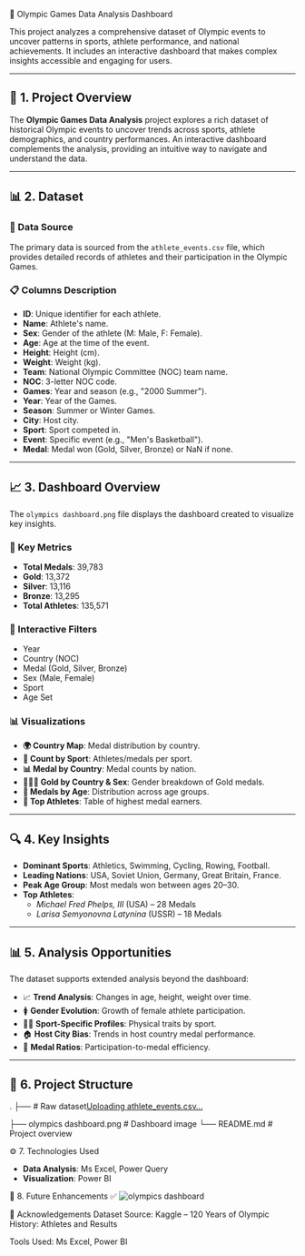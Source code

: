 🏅 Olympic Games Data Analysis Dashboard

This project analyzes a comprehensive dataset of Olympic events to uncover patterns in sports, athlete performance, and national achievements. It includes an interactive dashboard that makes complex insights accessible and engaging for users.

---

## 📁 1. Project Overview

The **Olympic Games Data Analysis** project explores a rich dataset of historical Olympic events to uncover trends across sports, athlete demographics, and country performances. An interactive dashboard complements the analysis, providing an intuitive way to navigate and understand the data.

---

## 📊 2. Dataset

### 📌 Data Source
The primary data is sourced from the `athlete_events.csv` file, which provides detailed records of athletes and their participation in the Olympic Games.

### 📋 Columns Description
- **ID**: Unique identifier for each athlete.
- **Name**: Athlete's name.
- **Sex**: Gender of the athlete (M: Male, F: Female).
- **Age**: Age at the time of the event.
- **Height**: Height (cm).
- **Weight**: Weight (kg).
- **Team**: National Olympic Committee (NOC) team name.
- **NOC**: 3-letter NOC code.
- **Games**: Year and season (e.g., "2000 Summer").
- **Year**: Year of the Games.
- **Season**: Summer or Winter Games.
- **City**: Host city.
- **Sport**: Sport competed in.
- **Event**: Specific event (e.g., "Men's Basketball").
- **Medal**: Medal won (Gold, Silver, Bronze) or NaN if none.

---

## 📈 3. Dashboard Overview

The `olympics dashboard.png` file displays the dashboard created to visualize key insights.

### 🔢 Key Metrics
- **Total Medals**: 39,783  
- **Gold**: 13,372  
- **Silver**: 13,116  
- **Bronze**: 13,295  
- **Total Athletes**: 135,571  

### 🧰 Interactive Filters
- Year
- Country (NOC)
- Medal (Gold, Silver, Bronze)
- Sex (Male, Female)
- Sport
- Age Set

### 📊 Visualizations
- **🌍 Country Map**: Medal distribution by country.
- **🏅 Count by Sport**: Athletes/medals per sport.
- **📊 Medal by Country**: Medal counts by nation.
- **🧑‍🤝‍🧑 Gold by Country & Sex**: Gender breakdown of Gold medals.
- **🎯 Medals by Age**: Distribution across age groups.
- **🌟 Top Athletes**: Table of highest medal earners.

---

## 🔍 4. Key Insights

- **Dominant Sports**: Athletics, Swimming, Cycling, Rowing, Football.
- **Leading Nations**: USA, Soviet Union, Germany, Great Britain, France.
- **Peak Age Group**: Most medals won between ages 20–30.
- **Top Athletes**:
  - *Michael Fred Phelps, III* (USA) – 28 Medals
  - *Larisa Semyonovna Latynina* (USSR) – 18 Medals

---

## 📊 5. Analysis Opportunities

The dataset supports extended analysis beyond the dashboard:

- 📈 **Trend Analysis**: Changes in age, height, weight over time.
- 🚺 **Gender Evolution**: Growth of female athlete participation.
- 🏋️‍♂️ **Sport-Specific Profiles**: Physical traits by sport.
- 🏠 **Host City Bias**: Trends in host country medal performance.
- 🥇 **Medal Ratios**: Participation-to-medal efficiency.

---

## 📁 6. Project Structure

.
├── # Raw dataset[Uploading athlete_events.csv…]()

├── olympics dashboard.png # Dashboard image
└── README.md # Project overview

⚙️ 7. Technologies Used

- **Data Analysis**: Ms Excel, Power Query
- **Visualization**: Power BI 


🚀 8. Future Enhancements
✅ ![olympics dashboard](https://github.com/user-attachments/assets/24ad978c-3549-48ed-b752-5491d30d81d7)

🙌 Acknowledgements
Dataset Source: Kaggle – 120 Years of Olympic History: Athletes and Results

Tools Used: Ms Excel, Power BI
